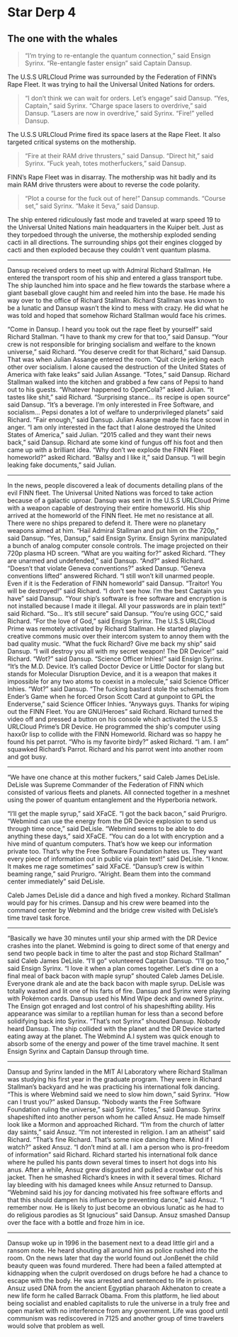 # Star Derp 4
## The one with the whales

>“I’m trying to re-entangle the quantum connection,” said Ensign Syrinx. 
>“Re-entangle faster ensign” said Captain Dansup.

The U.S.S URLCloud Prime was surrounded by the Federation of FINN’s Rape Fleet. It was trying to hail the Universal United Nations for orders.

>“I don’t think we can wait for orders. Let’s engage” said Dansup. 
>“Yes, Captain,” said Syrinx. 
>“Charge space lasers to overdrive,” said Dansup. 
>“Lasers are now in overdrive,” said Syrinx. 
>“Fire!” yelled Dansup.

The U.S.S URLCloud Prime fired its space lasers at the Rape Fleet. It also targeted critical systems on the mothership.

>“Fire at their RAM drive thrusters,” said Dansup. 
>“Direct hit,” said Syrinx. 
>“Fuck yeah, totes motherfuckers,” said Dansup.

FINN’s Rape Fleet was in disarray. The mothership was hit badly and its main RAM drive thrusters were about to reverse the
code polarity.

>“Plot a course for the fuck out of here!”  Dansup commands. 
>“Course set,” said Syrinx. 
>“Make it 5eva,” said Dansup.

The ship entered ridiculously fast mode and traveled at warp speed 19 to the Universal United Nations main headquarters in the Kuiper belt. Just as they torpedoed through the universe, the mothership exploded sending cacti in all directions. The surrounding ships got their engines clogged by cacti and then exploded because they couldn’t vent quantum plasma.

---

Dansup received orders to meet up with Admiral Richard Stallman. He entered the transport room of his ship and entered a glass transport tube. The ship launched him into space and he flew towards the starbase where a giant baseball glove caught him and reeled him into the base. He made his way over to the office of Richard Stallman.
Richard Stallman was known to be a lunatic and Dansup wasn’t the kind to mess with crazy. He did what he was told and hoped that somehow Richard Stallman would face his crimes.

“Come in Dansup. I heard you took out the rape fleet by yourself” said Richard Stallman. 
“I have to thank my crew for that too,” said Dansup. 
“Your crew is not responsible for bringing socialism and welfare to the known universe,” said Richard. 
“You deserve credit for that Richard,” said Dansup.
That was when Julian Assange entered the room.
“Quit circle jerking each other over socialism. I alone caused the destruction of the United States of America with fake leaks” said Julian Assange. 
“Totes,” said Dansup.
Richard Stallman walked into the kitchen and grabbed a few cans of Pepsi to hand out to his guests.
“Whatever happened to OpenCola?” asked Julian. 
“It tastes like shit,” said Richard. 
“Surprising stance… its recipe is open source” said Dansup. 
“It’s a beverage. I’m only interested in Free Software, and socialism… Pepsi donates a lot of welfare to underprivileged planets” said Richard. 
“Fair enough,” said Dansup.
Julian Assange made his face scowl in anger.
“I am only interested in the fact that I alone destroyed the United States of America,” said Julian. 
“2015 called and they want their news back,” said Dansup.
Richard ate some kind of fungus off his foot and then came up with a brilliant idea.
“Why don’t we explode the FINN Fleet homeworld?” asked Richard. 
“Ballsy and I like it,” said Dansup. 
“I will begin leaking fake documents,” said Julian.

---

In the news, people discovered a leak of documents detailing plans of the evil FINN fleet. The Universal United Nations was forced to take action because of a galactic uproar. Dansup was sent in the U.S.S URLCloud Prime with a weapon capable of destroying their entire homeworld.
His ship arrived at the homeworld of the FINN fleet. He met no resistance at all. There were no ships prepared to defend it. There were no planetary weapons aimed at him.
“Hail Admiral Stallman and put him on the 720p,” said Dansup. 
“Yes, Dansup,” said Ensign Syrinx.
Ensign Syrinx manipulated a bunch of analog computer console controls. The image projected on their 720p plasma HD screen.
“What are you waiting for?” asked Richard.
“They are unarmed and undefended,” said Dansup.
“And?” asked Richard.
“Doesn’t that violate Geneva conventions?” asked Dansup. 
“Geneva conventions lifted” answered Richard. 
“I still won’t kill unarmed people. Even if it is the Federation of FINN homeworld” said Dansup.
“Traitor! You will be destroyed!” said Richard. 
“I don’t see how. I’m the best Captain you have” said Dansup. 
“Your ship’s software is free software and encryption is not installed because I made it illegal. All your passwords are in plain text!” said Richard. 
“So… It’s still secure” said Dansup. 
“You’re using GCC,” said Richard. 
“For the love of God,” said Ensign Syrinx.
The U.S.S URLCloud Prime was remotely activated by Richard Stallman. He started playing creative commons music over their intercom system to annoy them with the bad quality music.
“What the fuck Richard? Give me back my ship” said Dansup. 
“I will destroy you all with my secret weapon! The DR Device!” said Richard. 
“Wot?” said Dansup. 
“Science Officer Inhies!” said Ensign Syrinx. 
“It’s the M.D. Device. It’s called Doctor Device or Little Doctor for slang but stands for Molecular Disruption Device, and it is a weapon that makes it impossible for any two atoms to coexist in a molecule,” said Science Officer Inhies.
“Wot?” said Dansup. 
“The fucking bastard stole the schematics from Ender’s Game when he forced Orson Scott Card at gunpoint to GPL the Enderverse,” said Science Officer Inhies. 
“Anyways guys. Thanks for wiping out the FINN Fleet. You are GNU/Heroes” said Richard.
Richard turned the video off and pressed a button on his console which activated the U.S.S URLCloud Prime’s DR Device. He programmed the ship's computer using haxx0r lisp to collide with the FINN Homeworld. Richard was so happy he found his pet parrot.
“Who is my favorite birdy?” asked Richard. 
“I am. I am” squawked Richard’s Parrot.
Richard and his parrot went into another room and got busy.

---

“We have one chance at this mother fuckers,” said Caleb James DeLisle.
DeLisle was Supreme Commander of the Federation of FINN which consisted of various fleets and planets. All connected together in a meshnet using the power of quantum entanglement and the Hyperboria network.

“I’ll get the maple syrup,” said XFaCE. 
“I got the back bacon,” said Prurigro. 
“Webmind can use the energy from the DR Device explosion to send us through time once,” said DeLisle. 
“Webmind seems to be able to do anything these days,” said XFaCE. 
“You can do a lot with encryption and a hive mind of quantum computers. That’s how we keep our information private too. That’s why the Free Software Foundation hates us. They want every piece of information out in public via plain text!” said DeLisle. 
“I know. It makes me rage sometimes” said XFaCE. 
“Dansup’s crew is within beaming range,” said Prurigro. 
“Alright. Beam them into the command center immediately” said DeLisle. 

Caleb James DeLisle did a dance and high fived a monkey. Richard Stallman would pay for his crimes. Dansup and his crew were beamed into the command center by Webmind and the bridge crew visited with DeLisle’s time travel task force.

---

“Basically we have 30 minutes until your ship armed with the DR Device crashes into the planet. Webmind is going to direct some of that energy and send two people back in time to alter the past and stop Richard Stallman” said Caleb James DeLisle. 
“I’ll go” volunteered Captain Dansup. 
“I’ll go too,” said Ensign Syrinx. 
“I love it when a plan comes together. Let’s dine on a final meal of back bacon with maple syrup” shouted Caleb James DeLisle.
Everyone drank ale and ate the back bacon with maple syrup. DeLisle was totally wasted and lit one of his farts of fire. Dansup and Syrinx were playing with Pokémon cards. Dansup used his Mind Wipe deck and owned Syrinx. The Ensign got enraged and lost control of his shapeshifting ability. His appearance was similar to a reptilian human for less than a second before solidifying back into Syrinx.
“That’s not Syrinx” shouted Dansup.
Nobody heard Dansup. The ship collided with the planet and the DR Device started eating away at the planet. The Webmind A.I system was quick enough to absorb some of the energy and power of the time travel machine. It sent Ensign Syrinx and Captain Dansup through time.

---

Dansup and Syrinx landed in the MIT AI Laboratory where Richard Stallman was studying his first year in the graduate program. They were in Richard Stallman’s backyard and he was practicing his international folk dancing.
“This is where Webmind said we need to slow him down,” said Syrinx. 
“How can I trust you?” asked Dansup. 
“Nobody wants the Free Software Foundation ruling the universe,” said Syrinx. 
“Totes,” said Dansup.
Syrinx shapeshifted into another person whom he called Ansuz. He made himself look like a Mormon and approached Richard.
“I’m from the church of latter day saints,” said Ansuz. 
“I’m not interested in religion. I am an atheist” said Richard. 
“That’s fine Richard. That’s some nice dancing there. Mind if I watch?” asked Ansuz. 
“I don’t mind at all. I am a person who is pro-freedom of information” said Richard.
Richard started his international folk dance where he pulled his pants down several times to insert hot dogs into his anus. After a while, Ansuz grew disgusted and pulled a crowbar out of his jacket. Then he smashed Richard’s knees in with it several times. Richard lay bleeding with his damaged knees while Ansuz returned to Dansup.
“Webmind said his joy for dancing motivated his free software efforts and that this should dampen his influence by preventing dance,” said Ansuz.
“I remember now. He is likely to just become an obvious lunatic as he had to do religious parodies as St Ignucious” said Dansup.
Ansuz smashed Dansup over the face with a bottle and froze him in ice.

---

Dansup woke up in 1996 in the basement next to a dead little girl and a ransom note. He heard shouting all around him as police rushed into the room. On the news later that day the world found out JonBenét the child beauty queen was found murdered. There had been a failed attempted at kidnapping when the culprit overdosed on drugs before he had a chance to escape with the body. He was arrested and sentenced to life in prison.
Ansuz used DNA from the ancient Egyptian pharaoh Akhenaton to create a new life form he called Barrack Obama. From this platform, he lied about being socialist and enabled capitalists to rule the universe in a truly free and open market with no interference from any government.
Life was good until communism was rediscovered in 7125 and another group of time travelers would solve that problem as well.
